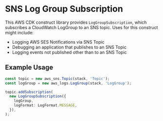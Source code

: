 # SNS Log Group Subscription

This AWS CDK construct library provides `LogGroupSubscription`, which
subscribes a CloudWatch LogGroup to an SNS topic. Uses for this construct
might include:

- Logging AWS SES Notifications via SNS Topic
- Debugging an application that publishes to an SNS Topic
- Logging events not published other than to an SNS Topic

## Example Usage

```ts
const topic = new aws_sns.Topic(stack, 'Topic');
const logGroup = new aws_logs.LogGroup(stack, 'LogGroup');

topic.addSubscription(
  new LogGroupSubscription({
    logGroup,
    logFormat: LogFormat.MESSAGE,
  }),
);
```